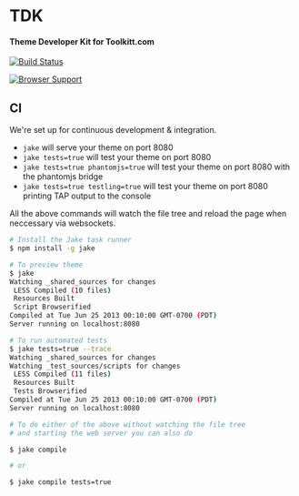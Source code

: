 # TDK
#### Theme Developer Kit for Toolkitt.com

[![Build Status](https://travis-ci.org/ben-ng/tdk.png?branch=master)](https://travis-ci.org/ben-ng/tdk)

[![Browser Support](https://ci.testling.com/ben-ng/tdk.png)](https://ci.testling.com/ben-ng/tdk)

## CI

We're set up for continuous development &amp; integration.

 *  `jake` will serve your theme on port 8080
 *  `jake tests=true` will test your theme on port 8080
 *  `jake tests=true phantomjs=true` will test your theme on port 8080 with the phantomjs bridge
 *  `jake tests=true testling=true` will test your theme on port 8080 printing TAP output to the console

All the above commands will watch the file tree and reload the page when neccessary via websockets.

```sh
# Install the Jake task runner
$ npm install -g jake

# To preview theme
$ jake
Watching _shared_sources for changes
 LESS Compiled (10 files)
 Resources Built
 Script Browserified
Compiled at Tue Jun 25 2013 00:10:00 GMT-0700 (PDT)
Server running on localhost:8080

# To run automated tests
$ jake tests=true --trace
Watching _shared_sources for changes
Watching _test_sources/scripts for changes
 LESS Compiled (11 files)
 Resources Built
 Tests Browserified
Compiled at Tue Jun 25 2013 00:10:00 GMT-0700 (PDT)
Server running on localhost:8080

# To do either of the above without watching the file tree
# and starting the web server you can also do

$ jake compile

# or

$ jake compile tests=true
```